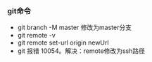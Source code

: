 ### git命令
- git branch -M master 修改为master分支
- git remote -v
- git remote set-url origin newUrl
- git 报错 10054。解决：remote修改为ssh路径
